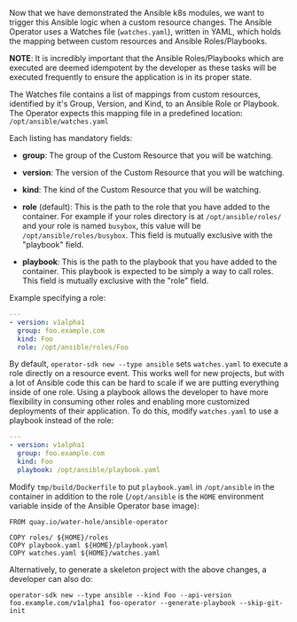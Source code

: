 Now that we have demonstrated the Ansible k8s modules, we want to trigger this Ansible logic when a custom resource changes. The Ansible Operator uses a Watches file (`watches.yaml`), written in YAML, which holds the mapping between custom resources and Ansible Roles/Playbooks.

**NOTE**: It is incredibly important that the Ansible Roles/Playbooks which are executed are deemed idempotent by the developer as these tasks will be executed frequently to ensure the application is in its proper state.

The Watches file contains a list of mappings from custom resources, identified by it's Group, Version, and Kind, to an Ansible Role or Playbook. The Operator expects this mapping file in a predefined location: `/opt/ansible/watches.yaml`

Each listing has mandatory fields:

* **group**: The group of the Custom Resource that you will be watching.

* **version**: The version of the Custom Resource that you will be watching.

* **kind**: The kind of the Custom Resource that you will be watching.

* **role** (default): This is the path to the role that you have added to the container. For example if your roles directory is at `/opt/ansible/roles/` and your role is named `busybox`, this value will be `/opt/ansible/roles/busybox`. This field is mutually exclusive with the "playbook" field.

* **playbook**: This is the path to the playbook that you have added to the container. This playbook is expected to be simply a way to call roles. This field is mutually exclusive with the "role" field.

Example specifying a role:

```yaml
---
- version: v1alpha1
  group: foo.example.com
  kind: Foo
  role: /opt/ansible/roles/Foo
```

By default, `operator-sdk new --type ansible` sets `watches.yaml` to execute a role directly on a resource event. This works well for new projects, but with a lot of Ansible code this can be hard to scale if we are putting everything inside of one role. Using a playbook allows the developer to have more flexibility in consuming other roles and enabling more customized deployments of their application. To do this, modify `watches.yaml` to use a playbook instead of the role:

```yaml
---
- version: v1alpha1
  group: foo.example.com
  kind: Foo
  playbook: /opt/ansible/playbook.yaml
```

Modify `tmp/build/Dockerfile` to put `playbook.yaml` in `/opt/ansible` in the container in addition to the role (`/opt/ansible` is the `HOME` environment variable inside of the Ansible Operator base image):

```
FROM quay.io/water-hole/ansible-operator

COPY roles/ ${HOME}/roles
COPY playbook.yaml ${HOME}/playbook.yaml
COPY watches.yaml ${HOME}/watches.yaml
```

Alternatively, to generate a skeleton project with the above changes, a developer can also do:

`operator-sdk new --type ansible --kind Foo --api-version foo.example.com/v1alpha1 foo-operator --generate-playbook --skip-git-init`
